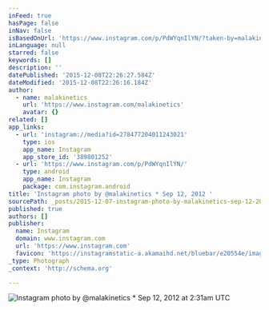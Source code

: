```yaml
---
inFeed: true
hasPage: false
inNav: false
isBasedOnUrl: 'https://www.instagram.com/p/PdWYqnIlYN/?taken-by=malakinetics'
inLanguage: null
starred: false
keywords: []
description: ''
datePublished: '2015-12-08T22:26:27.584Z'
dateModified: '2015-12-08T22:26:16.184Z'
author:
  - name: malakinetics
    url: 'https://www.instagram.com/malakinetics'
    avatar: {}
related: []
app_links:
  - url: 'instagram://media?id=278477204011243021'
    type: ios
    app_name: Instagram
    app_store_id: '389801252'
  - url: 'https://www.instagram.com/p/PdWYqnIlYN/'
    type: android
    app_name: Instagram
    package: com.instagram.android
title: 'Instagram photo by @malakinetics * Sep 12, 2012 '
sourcePath: _posts/2015-12-07-instagram-photo-by-malakinetics-sep-12-2012-at-231am-ut.md
published: true
authors: []
publisher:
  name: Instagram
  domain: www.instagram.com
  url: 'https://www.instagram.com'
  favicon: 'https://instagramstatic-a.akamaihd.net/bluebar/e20554e/images/ico/favicon.ico'
_type: Photograph
_context: 'http://schema.org'

---
```

![Instagram photo by @malakinetics * Sep 12, 2012 at 2:31am UTC](https://s3-us-west-2.amazonaws.com/the-grid-img/p/bcd229626b3bf98fbaff6ceac40127e1c9b060a7.jpg)